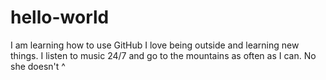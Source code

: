 # hello-world
I am learning how to use GitHub 
I love being outside and learning new things. I listen to music 24/7 and go to the mountains as often as I can.
No she doesn't ^
